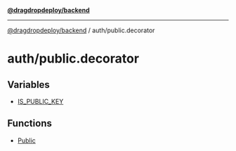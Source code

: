 [**@dragdropdeploy/backend**](../../README.md)

***

[@dragdropdeploy/backend](../../README.md) / auth/public.decorator

# auth/public.decorator

## Variables

- [IS\_PUBLIC\_KEY](variables/IS_PUBLIC_KEY.md)

## Functions

- [Public](functions/Public.md)
